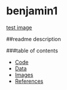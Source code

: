 # benjamin1
[test image]([https://www.google.com/url?sa=i&url=https%3A%2F%2Fwww.four-paws.org%2Four-stories%2Fpublications-guides%2F10-tips-to-recognise-a-responsible-puppy-seller&psig=AOvVaw2vojBS4T9gcMX8dLPfnTMP&ust=1707285951308000&source=images&cd=vfe&opi=89978449&ved=0CBMQjRxqFwoTCMjAhfeFloQDFQAAAAAdAAAAABAD](https://media.4-paws.org/f/3/9/1/f39115c5c798651f95141c37b692f76b669af761/VIER%20PFOTEN_2019-03-15_001-2886x1999-1920x1330.webp))

##readme description

###table of contents

- [Code](https://github.com/brutucas/benjamin1/tree/main/code)
- [Data](https://github.com/brutucas/benjamin1/tree/main/data)
- [Images](https://github.com/brutucas/benjamin1/tree/main/images)
- [References](https://github.com/brutucas/benjamin1/tree/main/references)
